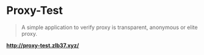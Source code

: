 # Proxy-Test

> A simple application to verify proxy is transparent, anonymous or elite proxy.

**http://proxy-test.zlb37.xyz/**